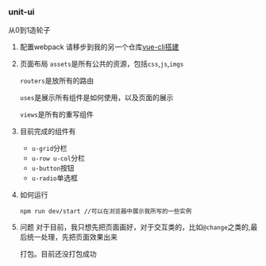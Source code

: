 ### unit-ui
从0到1造轮子

1. 配置webpack
请移步到我的另一个仓库[vue-cli搭建](https://github.com/zhaodengping/vue-cli)

2. 页面布局
    `assets`是所有公共的资源，包括`css`,`js`,`imgs`

    `routers`是放所有的路由

    `uses`是展示所有组件是如何使用，以及页面的展示

    `views`是所有的重写组件

3. 目前完成的组件有

    * `u-grid`分栏
    * `u-row u-col`分栏
    * `u-button`按钮
    * `u-radio`单选框

4. 如何运行

    ```
    npm run dev/start //可以在浏览器中展示我所写的一些实例
    ```
5. 问题
    对于目前，我只想先把页面画好，对于交互类的，比如`@change`之类的,最后统一处理，先把页面效果出来

    打包。目前还没打包成功